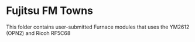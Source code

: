 # Fujitsu FM Towns
This folder contains user-submitted Furnace modules that uses the YM2612 (OPN2) and Ricoh RF5C68

